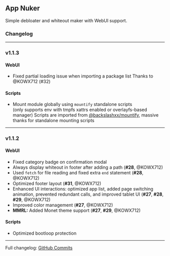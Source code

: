## App Nuker  
Simple debloater and whiteout maker with WebUI support.

### Changelog

---

### v1.1.3

#### WebUI  
- Fixed partial loading issue when importing a package list 
  Thanks to @KOWX712 (#32)

#### Scripts  
- Mount module globally using `mountify` standalone scripts  
  (only supports env with tmpfs xattrs enabled or overlayfs-based manager)
  Scripts are imported from [@backslashxx/mountify](https://github.com/backslashxx/mountify), massive thanks for standalone mounting scripts

---

### v1.1.2

#### WebUI  
- Fixed category badge on confirmation modal
- Always display whiteout in footer after adding a path (**#28**, @KOWX712)  
- Used `fetch` for file reading and fixed extra `end` statement (**#28**, @KOWX712)  
- Optimized footer layout (**#31**, @KOWX712)  
- Enhanced UI interactions: optimized app list, added page switching animation, prevented redundant calls, and improved tablet UI (**#27**, **#28**, **#29**, @KOWX712)  
- Improved color management (**#27**, @KOWX712)  
- **MMRL:** Added Monet theme support (**#27**, **#29**, @KOWX712)  

#### Scripts  
- Optimized bootloop protection

---

Full changelog: [GitHub Commits](https://github.com/ChiseWaguri/systemapp_nuker/commits/master/)
